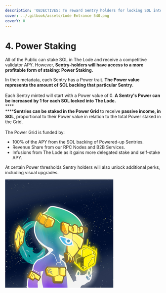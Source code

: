 ```yaml
---
description: 'OBJECTIVES: To reward Sentry holders for locking SOL into The Lode.'
cover: ../.gitbook/assets/Lode Entrance 540.png
coverY: 0
---
```


# 4. Power Staking

All of the Public can stake SOL in The Lode and receive a competitive validator APY. However, **Sentry-holders will have access to a more profitable form of staking**: **Power Staking.**

In their metadata, each Sentry has a Power trait. **The Power value represents the amount of SOL backing that particular Sentry**.\
\
Each Sentry minted will start with a Power value of 0. **A Sentry's Power can be increased by 1 for each SOL locked into The Lode.**\
****\
******Sentries can be staked in the Power Grid** to receive **passive income, in SOL**, proportional to their Power value in relation to the total Power staked in the Grid.\
\
The Power Grid is funded by:

* 100% of the APY from the SOL backing of Powered-up Sentries.
* Revenue Share from our RPC Nodes and B2B Services.
* Infusions from The Lode as it gains more delegated stake and self-stake APY.

At certain Power thresholds Sentry holders will also unlock additional perks, including visual upgrades.

![At a high enough Power, Sentries can unlock the Celestial trait.](../.gitbook/assets/WebSample4.jpg)
